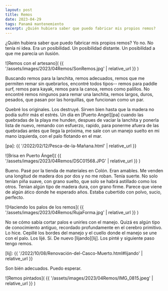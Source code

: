 ```yaml
---
layout: post
title: Remos
date: 2023-04-29
tags: Panamá mantenemiento
excerpt: ¿Quién hubiera saber que puedo fabricar mis propios remos?
---
```


¿Quién hubiera saber que puedo fabricar mis propios remos? Yo no. No tenía ni
idea.  Era un posibilidad. Un posibilidad distante. Un posibilidad a que me
parecía un ilusión.

![Remos con el artesano](
  {{ '/assets/images/2023/04Remos/SonRemos.jpg' | relative_url }}
)

Buscando remos para la lanchita, remos adecuados, remos que me permiten
remar sin quebrarlos, encontré todos tipos-- remos para paddle surf, remos
para kayak, remos para la canoa, remos como palillos. No encontré remos
ningunos para remar una lanchita, remos largos, duros, pesados, que pasan
por las horquillas, que funcionan como un par.

Quebré los originales. Los destruyé. Sirven bien hasta que la madera
no podía sufrir más el estrés. Un día en [Puerto Angel][pa] cuando las
quebradas de la playa me hunden, despues de vaciar la lanchita y ponerla lista
de nuevo, remando con esfuerzo, rapido, para ponerme afuera de las quebradas
antes que llega la próxima, me sale con un manejo suelto en mi mano izquierda,
con el palo flotando en el mar.

[pa]: {{ '/2022/02/12/Pesca-de-la-Mañana.html' | relative_url }}

![Brisa en Puerto Ángel](
  {{ '/assets/images/2023/04Remos/DSC01568.JPG' | relative_url }}
)

Bueno. Pasé por la tienda de materiales en Colón. Eran amables. Me venden
una longitud de madera dos por dos y no me roban. Tenía suerte. No solo
tenían piña suave, con grano suelto, que solo se habrá astillado como los
otros. Tenían algún tipo de madera dura, con grano firme. Parece que viene
de algún ático donde he esperado años. Estaba cubertido con polvo, sucio,
perfecto.

![Haciendo los palos de los remos](
  {{ '/assets/images/2023/04Remos/RujaForma.jpg' | relative_url }}
)

No se cómo sabía cortar palos e unirles con el manejo. Quizá es algún tipo
de conocimiento antiguo, recordado profundamente en el cerebro primitivo.
Lo hice. Cepillé los bordes del manejo y el cuello donde el manejo se une
con el palo. Los lijé. Sí. De nuevo [lijando][lij]. Los pinté y siguiente
paso tengo remos.

[lij]: {{ '/2022/10/08/Renovación-del-Casco-Muerto.html#lijando' | relative_url }}

Son bién adecuados. Puedo esperar.

![Remos pintados](
  {{ '/assets/images/2023/04Remos/IMG_0815.jpeg' | relative_url }}
)


